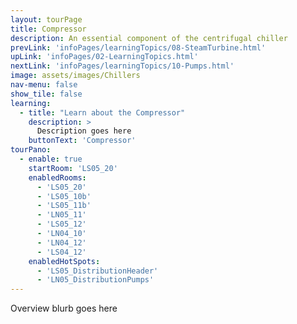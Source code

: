 ```yaml
---
layout: tourPage
title: Compressor
description: An essential component of the centrifugal chiller
prevLink: 'infoPages/learningTopics/08-SteamTurbine.html'
upLink: 'infoPages/02-LearningTopics.html'
nextLink: 'infoPages/learningTopics/10-Pumps.html'
image: assets/images/Chillers
nav-menu: false
show_tile: false
learning:
  - title: "Learn about the Compressor"
    description: >
      Description goes here
    buttonText: 'Compressor'
tourPano:
  - enable: true
    startRoom: 'LS05_20'
    enabledRooms:
      - 'LS05_20'
      - 'LS05_10b'
      - 'LS05_11b'
      - 'LN05_11'
      - 'LS05_12'
      - 'LN04_10'
      - 'LN04_12'
      - 'LS04_12'
    enabledHotSpots:
      - 'LS05_DistributionHeader'
      - 'LN05_DistributionPumps'
---
```

Overview blurb goes here
